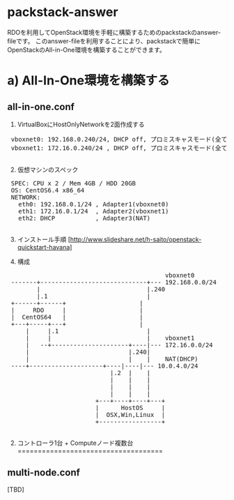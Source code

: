 packstack-answer
================

RDOを利用してOpenStack環境を手軽に構築するためのpackstackのanswer-fileです。
このanswer-fileを利用することにより、packstackで簡単にOpenStackのAll-in-One環境を構築することができます。

a) All-In-One環境を構築する
=========================

all-in-one.conf
---------------
1. VirtualBoxにHostOnlyNetworkを2面作成する
 <pre>
 vboxnet0: 192.168.0.240/24, DHCP off, プロミスキャスモード(全て許可)
 vboxnet1: 172.16.0.240/24 , DHCP off, プロミスキャスモード(全て許可)
 </pre>
2. 仮想マシンのスペック
 <pre>
 SPEC: CPU x 2 / Mem 4GB / HDD 20GB
 OS: CentOS6.4 x86_64
 NETWORK:
   eth0: 192.168.0.1/24 , Adapter1(vboxnet0)
   eth1: 172.16.0.1/24  , Adapter2(vboxnet1)
   eth2: DHCP           , Adapter3(NAT)
 </pre>
3. インストール手順 [http://www.slideshare.net/h-saito/openstack-quickstart-havana]

4. 構成
 <pre>
                                           vboxnet0
 -------+-----------------------------+--- 192.168.0.0/24
        |                             |.240
        |.1                           |
 +------+------+                    |
 |     RDO     |                    |
 |  CentOS64   |                    |
 +---+-----+---+                    |
     |     |.1                        |
     |     |                          |    vboxnet1
     |   --+---------------------+----|--- 172.16.0.0/24
     |                           |.240|
     |                           |    |    NAT(DHCP)
 ----+--------------------+----|----|--- 10.0.4.0/24
                            |.2  |    |
                            |    |    |
                            |    |    |
                            |    |    |
                        +---+----+----+---+
                        |      HostOS     |
                        |  OSX,Win,Linux  |
                        +-----------------+
 </pre>

2) コントローラ1台 + Computeノード複数台
====================================

multi-node.conf
---------------

[TBD]